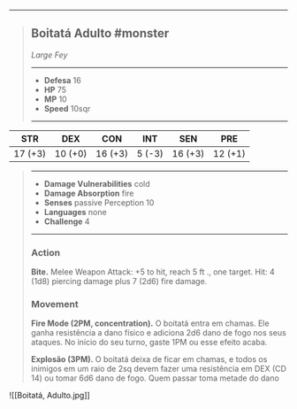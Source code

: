 ___
> ## Boitatá Adulto #monster
>*Large Fey*
> ___
> - **Defesa** 16
> - **HP** 75
> - **MP** 10
> - **Speed** 10sqr
>___
>
|   STR   |   DEX   |   CON   |  INT   |   SEN   |  PRE   |
|:-------:|:-------:|:-------:|:------:|:-------:|:------:|
| 17 (+3) | 10 (+0) | 16 (+3) | 5 (-3) | 16 (+3) | 12 (+1) |
>___
> - **Damage Vulnerabilities** cold
> - **Damage Absorption** fire
> - **Senses** passive Perception 10
> - **Languages** none
> - **Challenge** 4
> ___
> ### Action
> 
> **Bite.** Melee Weapon Attack: +5 to hit, reach 5 ft ., one target. Hit: 4 (1d8) piercing damage plus 7 (2d6) fire damage.
> 
> ### Movement
> 
> **Fire Mode (2PM, concentration).** O boitatá entra em chamas. Ele ganha resistência a dano físico e adiciona 2d6 dano de fogo nos seus ataques. No início do seu turno, gaste 1PM ou esse efeito acaba.
> 
> **Explosão (3PM).** O boitatá deixa de ficar em chamas, e todos os inimigos em um raio de 2sq devem fazer uma resistência em DEX (CD 14) ou tomar 6d6 dano de fogo. Quem passar toma metade do dano

![[Boitatá, Adulto.jpg]]